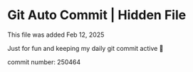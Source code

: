 # Git Auto Commit | Hidden File

This file was added Feb 12, 2025

Just for fun and keeping my daily git commit active 🤪

commit number: 250464
